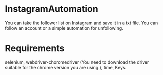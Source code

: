 # InstagramAutomation
You can take the follower list on Instagram and save it in a txt file. You can follow an account or a simple automation for unfollowing.
# Requirements
selenium,
webdriver-choromedriver (You need to download the driver suitable for the chrome version you are using.),
time,
Keys.

